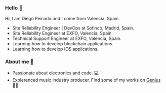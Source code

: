 ### Hello 👋

Hi, I am Diego Peinado and I come from Valencia, Spain. 

- Site Reliability Engineer | DevOps at Sofinco, Madrid, Spain.
- Site Reliability Engineer at EXFO, Valencia, Spain.
- Technical Support Engineer at EXFO, Valencia, Spain.
- Learning how to develop blockchain applications.
- Learning how to develop IOS applications.

### About me 🙂

- Passionate about electronics and code. 💻
- Expierenced music industry producer. Find some of my works on [Genius](https://genius.com/artists/Dp-soundz) 🎹📀
